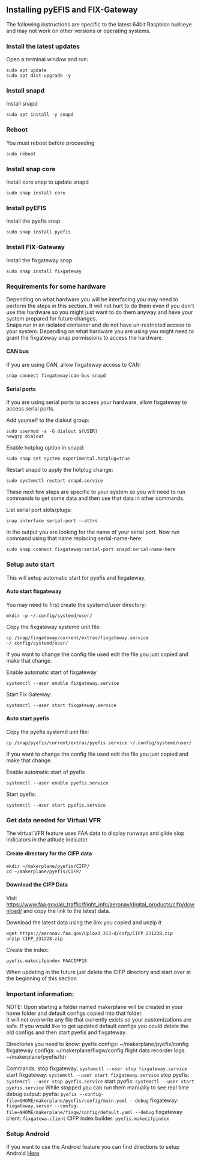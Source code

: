 ## Installing pyEFIS and FIX-Gateway
The following instructions are specific to the latest 64bit Raspbian bullseye and may not work on other versions or operating systems.

### Install the latest updates
Open a terminal window and run:
```
sudo apt update
sudo apt dist-upgrade -y
```

### Install snapd
Install snapd
```
sudo apt install -y snapd
```

### Reboot
You must reboot before proceeding
```
sudo reboot
```

### Install snap core
Install core snap to update snapd
```
sudo snap install core
```

### Install pyEFIS
Install the pyefis snap
```
sudo snap install pyefis
```

### Install FIX-Gateway
Install the fixgateway snap
```
sudo snap install fixgateway
```

### Requirements for some hardware
Depending on what hardware you will be interfacing you may need to perform the steps in this section. It will not hurt to do them even if you don't use this hardware so you might just want to do them anyway and have your system prepared for future changes.
<br>
Snaps run in an isolated container and do not have un-restricted access to your system. Depending on what hardware you are using you might need to grant the fixgateway snap permissions to access the hardware.
<br>

#### CAN bus
If you are using CAN, allow fixgateway access to CAN:
```
snap connect fixgateway:can-bus snapd
```

#### Serial ports
If you are using serial ports to access your hardware, allow fixgateway to access serial ports.

Add yourself to the dialout group:
```
sudo usermod -a -G dialout ${USER}
newgrp dialout
```

Enable hotplug option in snapd:
```
sudo snap set system experimental.hotplug=true
```

Restart snapd to apply the hotplug change:
```
sudo systemctl restart snapd.service
```

These next few steps are specific to your system so you will need to run commands to get some data and then use that data in other commands.

List serial port slots/plugs:
```
snap interface serial-port --attrs
```

In the output you are looking for the name of your serial port.
Now run command using that name replacing serial-name-here:
```
sudo snap connect fixgateway:serial-port snapd:serial-name-here
```

### Setup auto start
This will setup automatic start for pyefis and fixgateway.

#### Auto start fixgateway

You may need to first create the systemd/user directory:
```
mkdir -p ~/.config/systemd/user/
```

Copy the fixgateway systemd unit file:
```
cp /snap/fixgateway/current/extras/fixgateway.service ~/.config/systemd/user/
```

If you want to change the config file used edit the file you just copied and make that change.<br>

Enable automatic start of fixgateway
```
systemctl --user enable fixgateway.service
```

Start Fix Gateway:
```
systemctl --user start fixgateway.service
```

#### Auto start pyefis
Copy the pyefis systemd unit file:
```
cp /snap/pyefis/current/extras/pyefis.service ~/.config/systemd/user/
```

If you want to change the config file used edit the file you just copied and make that change.<br>

Enable automatic start of pyefis
```
systemctl --user enable pyefis.service
```

Start pyefis:
```
systemctl --user start pyefis.service
```

### Get data needed for Virtual VFR
The virtual VFR feature uses FAA data to display runways and glide slop indicators in the atitude indicator.

#### Create directory for the CIFP data
```
mkdir ~/makerplane/pyefis/CIFP/
cd ~/makerplane/pyefis/CIFP/
```

#### Download the CIFP Data
Visit https://www.faa.gov/air_traffic/flight_info/aeronav/digital_products/cifp/download/ and copy the link to the latest data.

Download the latest data using the link you copied and unzip it
```
wget https://aeronav.faa.gov/Upload_313-d/cifp/CIFP_231228.zip
unzip CIFP_231228.zip
```

Create the index:
```
pyefis.makecifpindex FAACIFP18
```

When updating in the future just delete the CIFP directory and start over at the beginning of this section


### Important information:
NOTE: Upon starting a folder named makerplane will be created in your home folder and default configs copied into that folder.<br>
It will not overwrite any file that currently exists so your customizations are safe. If you would like to get updated default configs you could delete the old configs and then start pyefis and fixgateway.<br>

Directories you need to know:
pyefis configs: ~/makerplane/pyefis/config
fixgateway configs: ~/makerplane/fixgw/config
flight data recorder logs: ~/makerplane/pyefis/fdr

Commands:
stop fixgateway: `systemctl --user stop fixgateway.service` 
start fixgateway: `systemctl --user start fixgateway.service`
stop pyefis: `systemctl --user stop pyefis.service`
start pyefis: `systemctl --user start pyefis.service`
While stopped you can run them manually to see real time debug output:
pyefis: `pyefis --config-file=$HOME/makerplane/pyefis/config/main.yaml --debug`
fixgateway: `fixgateway.server --config-file=$HOME/makerplane/fixgw/config/default.yaml --debug`
fixgateway client: `fixgatewa.client`
CIFP index builder: `pyefis.makecifpindex`


### Setup Android
If you want to use the Android feature you can find directions to setup Android [Here](ANDROID.md)



